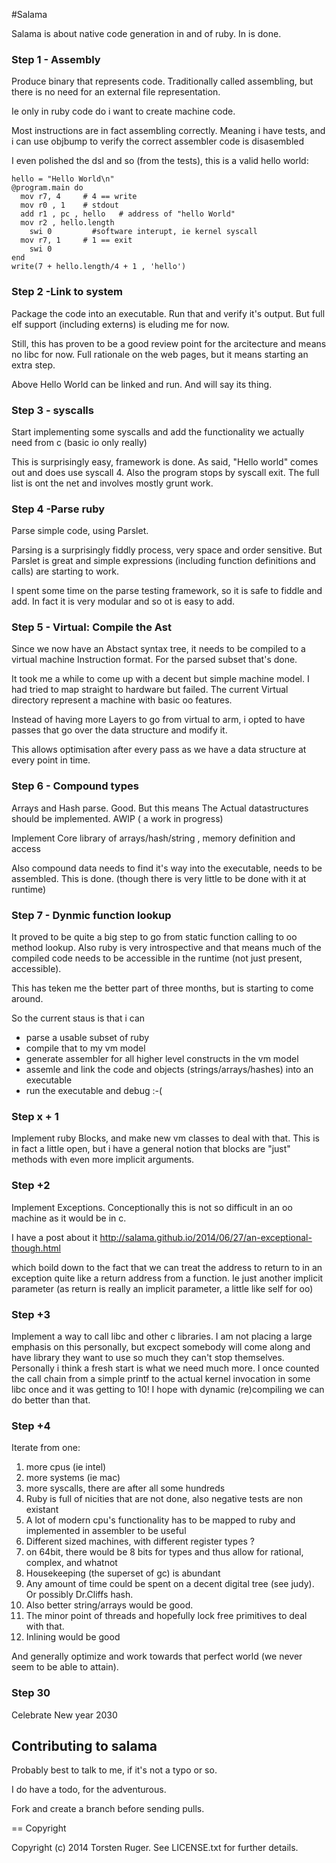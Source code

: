 #Salama


Salama is about native code generation in and of ruby. In is done.

### Step 1 - Assembly

Produce binary that represents code. 
Traditionally called assembling, but there is no need for an external file representation. 

Ie only in ruby code do i want to create machine code.

Most instructions are in fact assembling correctly. Meaning i have tests, and i can use objbump to verify the correct assembler code is disasembled

I even polished the dsl and so (from the tests), this is a valid hello world:

    hello = "Hello World\n"
    @program.main do 
      mov r7, 4     # 4 == write
      mov r0 , 1    # stdout
      add r1 , pc , hello   # address of "hello World"
      mov r2 , hello.length
    	swi 0         #software interupt, ie kernel syscall
      mov r7, 1     # 1 == exit
    	swi 0
    end
    write(7 + hello.length/4 + 1 , 'hello') 

### Step 2 -Link to system

Package the code into an executable. Run that and verify it's output. But full elf support (including externs) is eluding me for now.

Still, this has proven to be a good review point for the arcitecture and means no libc for now.
Full rationale on the web pages, but it means starting an extra step.

Above Hello World can be linked and run. And will say its thing.

### Step 3 - syscalls

Start implementing some syscalls and add the functionality we actually need from c (basic io only really)

This is surprisingly easy, framework is done. As said, "Hello world" comes out and does use syscall 4.
Also the program stops by syscall exit. The full list is ont the net and involves mostly grunt work.

### Step 4 -Parse ruby

Parse simple code, using Parslet. 

Parsing is a surprisingly fiddly process, very space and order sensitive. But Parslet is great and simple
expressions (including function definitions and calls) are starting to work.

I spent some time on the parse testing framework, so it is safe to fiddle and add. In fact it is very modular and 
so ot is easy to add.

### Step 5 - Virtual: Compile the Ast

Since we now have an Abstact syntax tree, it needs to be compiled to a virtual machine Instruction format.
For the parsed subset that's done.

It took me a while to come up with a decent but simple machine model. I had tried to map straight to hardware
but failed. The current Virtual directory represent a machine with basic oo features.

Instead of having more Layers to go from virtual to arm, i opted to have passes that go over the data structure
and modify it.

This allows optimisation after every pass as we have a data structure at every point in time.

### Step 6 - Compound types

Arrays and Hash parse. Good. But this means The Actual datastructures should be implemented. AWIP ( a work in progress)

Implement Core library of arrays/hash/string , memory definition and access

Also compound data needs to find it's way into the executable, needs to be assembled. This is done. (though there is 
very little to be done with it at runtime)

### Step 7 - Dynmic function lookup

It proved to be quite a big step to go from static function calling to oo method lookup. Also ruby is very 
introspective and that means much of the compiled code needs to be accessible in the runtime (not just present,
 accessible).
 
This has teken me the better part of three months, but is starting to come around.

So the current staus is that i can 

- parse a usable subset of ruby
- compile that to my vm model
- generate assembler for all higher level constructs in the vm model
- assemle and link the code and objects (strings/arrays/hashes) into an executable
- run the executable and debug :-(

### Step x + 1

Implement ruby Blocks, and make new vm classes to deal with that. This is in fact a little open, but i have a general
notion that blocks are "just" methods with even more implicit arguments.

### Step +2

Implement Exceptions. Conceptionally this is not so difficult in an oo machine as it would be in c.

I have a post about it http://salama.github.io/2014/06/27/an-exceptional-though.html

which boild down to the fact that we can treat the address to return to in an exception quite like a return address
from a function. Ie just another implicit parameter (as return is really an implicit parameter, a little like self for oo)

### Step +3

Implement a way to call libc and other c libraries. I am not placing a large emphasis on this personally, 
but excpect somebody will come along and have library they want to use so much they can't stop themselves. 
Personally i think a fresh start is what we need much more. I once counted the call chain from a simple
printf to the actual kernel invocation in some libc once and it was getting to 10! I hope with dynamic (re)compiling
we can do better than that.

### Step +4

Iterate from one:

1. more cpus (ie intel)
2. more systems (ie mac)
3. more syscalls, there are after all some hundreds
4. Ruby is full of nicities that are not done, also negative tests are non existant
5. A lot of modern cpu's functionality has to be mapped to ruby and implemented in assembler to be useful
6. Different sized machines, with different register types ?
7.  on 64bit, there would be 8 bits for types and thus allow for rational, complex, and whatnot
8. Housekeeping (the superset of gc) is abundant
9. Any amount of time could be spent on a decent digital tree (see judy). Or possibly Dr.Cliffs hash.
10. Also better string/arrays would be good.
11. The minor point of threads and hopefully lock free primitives to deal with that.
12. Inlining would be good

And generally optimize and work towards that perfect world (we never seem to be able to attain).

### Step 30

Celebrate New year 2030



Contributing to salama
-----------------------
 
Probably best to talk to me, if it's not a typo or so.

I do have a todo, for the adventurous.

Fork and create a branch before sending pulls.

== Copyright

Copyright (c) 2014 Torsten Ruger. See LICENSE.txt for
further details.

